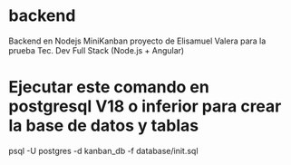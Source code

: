 # backend
Backend en Nodejs MiniKanban proyecto de Elisamuel Valera para la prueba Tec. Dev Full Stack (Node.js + Angular)

# Ejecutar este comando en postgresql V18 o inferior para crear la base de datos y tablas
psql -U postgres -d kanban_db -f database/init.sql
